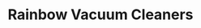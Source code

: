 ---
title: "Rainbow Vacuum Cleaners"
url: /middletown/rainbow-vacuum-cleaners/
shop: Staubsauger
---